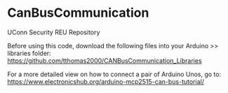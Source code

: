 # CanBusCommunication
UConn Security REU Repository

Before using this code, download the following files into your Arduino >> libraries folder:
  https://github.com/tthomas2000/CANBusCommunication_Libraries

For a more detailed view on how to connect a pair of Arduino Unos, go to:
  https://www.electronicshub.org/arduino-mcp2515-can-bus-tutorial/


